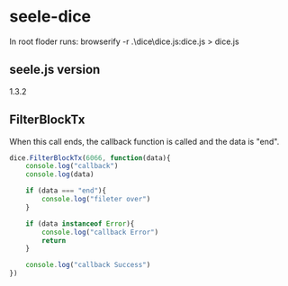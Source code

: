 # seele-dice

In root floder runs:
browserify -r .\dice\dice.js:dice.js > dice.js

## seele.js version

1.3.2

## FilterBlockTx

When this call ends, the callback function is called and the data is "end".

```js
dice.FilterBlockTx(6066, function(data){
    console.log("callback")
    console.log(data)

    if (data === "end"){
        console.log("fileter over")
    }

    if (data instanceof Error){
        console.log("callback Error")
        return
    }

    console.log("callback Success")
})
```